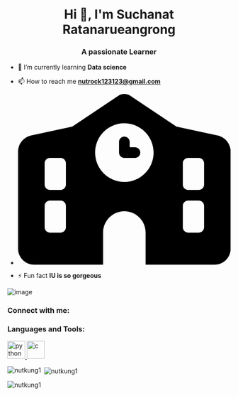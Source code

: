 <h1 align="center">Hi 👋, I'm Suchanat Ratanarueangrong</h1>
<h3 align="center">A passionate Learner</h3>


- 🌱 I’m currently learning **Data science**

- 📫 How to reach me **nutrock123123@gmail.com**

- <svg xmlns="http://www.w3.org/2000/svg" viewBox="0 0 640 512"><!--! Font Awesome Pro 6.0.0 by @fontawesome - https://fontawesome.com License - https://fontawesome.com/license (Commercial License) Copyright 2022 Fonticons, Inc. --><path d="M320 128C328.8 128 336 135.2 336 144V160H352C360.8 160 368 167.2 368 176C368 184.8 360.8 192 352 192H320C311.2 192 304 184.8 304 176V144C304 135.2 311.2 128 320 128zM476.8 98.06L602.4 125.1C624.4 130.9 640 150.3 640 172.8V464C640 490.5 618.5 512 592 512H48C21.49 512 0 490.5 0 464V172.8C0 150.3 15.63 130.9 37.59 125.1L163.2 98.06L302.2 5.374C312.1-1.791 327-1.791 337.8 5.374L476.8 98.06zM256 512H384V416C384 380.7 355.3 352 320 352C284.7 352 256 380.7 256 416V512zM96 192C87.16 192 80 199.2 80 208V272C80 280.8 87.16 288 96 288H128C136.8 288 144 280.8 144 272V208C144 199.2 136.8 192 128 192H96zM496 272C496 280.8 503.2 288 512 288H544C552.8 288 560 280.8 560 272V208C560 199.2 552.8 192 544 192H512C503.2 192 496 199.2 496 208V272zM96 320C87.16 320 80 327.2 80 336V400C80 408.8 87.16 416 96 416H128C136.8 416 144 408.8 144 400V336C144 327.2 136.8 320 128 320H96zM496 400C496 408.8 503.2 416 512 416H544C552.8 416 560 408.8 560 400V336C560 327.2 552.8 320 544 320H512C503.2 320 496 327.2 496 336V400zM320 88C271.4 88 232 127.4 232 176C232 224.6 271.4 264 320 264C368.6 264 408 224.6 408 176C408 127.4 368.6 88 320 88z"/></svg>

- ⚡ Fun fact **IU is so gorgeous**


![image](https://user-images.githubusercontent.com/78488006/153793905-ad6515b4-6669-4e7e-b5a4-be25022c3b09.png)

<h3 align="left">Connect with me:</h3>
<p align="left">
</p>

<h3 align="left">Languages and Tools:</h3>
<p align="left"> <a href="https://www.blender.org/" target="_blank" rel="noreferrer"> <a href="https://www.python.org" target="_blank" rel="noreferrer"> 
<img src="https://cdn-icons-png.flaticon.com/512/5968/5968350.png" alt="python" width="40" height="40"/> </a><a href="https://www.cprogramming.com/" target="_blank" rel="noreferrer"> <img src="https://cdn-icons.flaticon.com/png/512/3665/premium/3665923.png?token=exp=1644809090~hmac=e21abc1dfd9b86e7e593e3337a463af9" alt="c" width="40" height="40"/> </a>

<p><img align="left" src="https://github-readme-stats.vercel.app/api/top-langs?username=nutkung1&show_icons=true&locale=en&layout=compact" alt="nutkung1" /></p>

<p>&nbsp;<img align="center" src="https://github-readme-stats.vercel.app/api?username=nutkung1&show_icons=true&locale=en" alt="nutkung1" /></p>

<p><img align="center" src="https://github-readme-streak-stats.herokuapp.com/?user=nutkung1&" alt="nutkung1" /></p>
